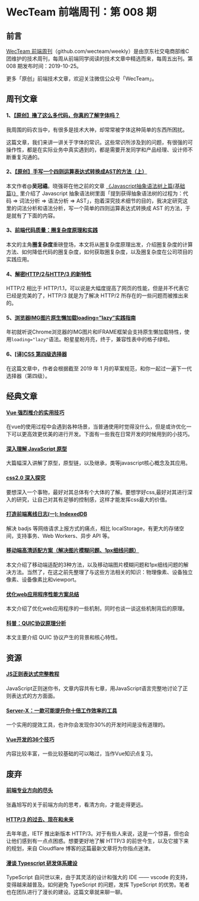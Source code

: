 
# WecTeam 前端周刊：第 008 期

## 前言

[WecTeam 前端周刊](https://github.com/wecteam/weekly)（github.com/wecteam/weekly）是由京东社交电商部维C团维护的技术周刊，每周从前端同学阅读的技术文章中精选而来，每周五出刊。第 008 期发布时间：2019-10-25。

更多「原创」前端技术文章，欢迎关注微信公众号「WecTeam」。

## 周刊文章

#### 1、[【原创】撸了这么多代码，你真的了解字体吗？](https://mp.weixin.qq.com/s/NHKSKMNEIjSY5Eo27-CI0Q)

我周围的码农当中，有很多是技术大神，却常常被字体这种简单的东西所困扰。

这篇文章，我们来讲一讲关于字体的常识。这些常识所涉及到的问题，有很强的可操作性，都是在实际业务中真实遇到的，都是需要开发同学和产品经理、设计师不断重复沟通的。

#### 2、[【原创】手写一个四则运算表达式转换成AST的方法（上）](https://mp.weixin.qq.com/s/HMggcevKJ9afZFqHgm0e5A)

本文作者@**吴冠禧**。晓强哥在他之前的文章 [《Javascript抽象语法树上篇(基础篇)》](https://mp.weixin.qq.com/s/Ri7DJVJa2ELFfxIRifs3tQ) 里介绍了 Javascript 抽象语法树里面「提到获得抽象语法树的过程为：代码 => 词法分析 => 语法分析 => AST」，抱着深究技术细节的目的，我决定研究这里的词法分析和语法分析，写一个简单的四则运算表达式转换成 AST 的方法，于是就有了下面的内容。


#### 3、[前端代码质量：圈复杂度原理和实践](https://juejin.im/post/5da34216e51d4578502c24c5)

本文的主角**圈复杂度**重磅登场，本文将从圈复杂度原理出发，介绍圈复杂度的计算方法、如何降低代码的圈复杂度，如何获取圈复杂度，以及圈复杂度在公司项目的实践应用。

#### 4、[解密HTTP/2与HTTP/3 的新特性](https://segmentfault.com/a/1190000020714686)

HTTP/2 相比于 HTTP/1.1，可以说是大幅度提高了网页的性能，但是并不代表它已经是完美的了，HTTP/3 就是为了解决 HTTP/2 所存在的一些问题而被推出来的。


#### 5、[浏览器IMG图片原生懒加载loading=”lazy”实践指南](https://www.zhangxinxu.com/wordpress/2019/09/native-img-loading-lazy/)

年初就听说Chrome浏览器的IMG图片和IFRAME框架会支持原生懒加载特性，使用`loading="lazy"`语法。盼星星盼月亮，终于，兼容性表中的格子绿啦。

#### 6、[[译]CSS 第四级选择器](https://zhuanlan.zhihu.com/p/84766862)

在这篇文章中，作者会根据截至 2019 年 1 月的草案规范，和你一起过一遍下一代选择器（第四级）。

## 经典文章

#### [Vue 强烈推介的实用技巧](https://mp.weixin.qq.com/s/Eg44DKJ4UFVz5f7LekECeQ)

在vue的使用过程中会遇到各种场景，当普通使用时觉得没什么，但是或许优化一下可以更高效更优美的进行开发。下面有一些我在日常开发的时候用到的小技巧。


#### [深入理解 JavaScript 原型](https://mp.weixin.qq.com/s/1UDILezroK5wrcK-Z5bHOg)

大篇幅深入讲解了原型，原型链，以及继承，类等javascript核心概念及其应用。


#### [css2.0 深入探究](http://build800.com/2018/03/17/css2-01/)

要想深入一个事物，最好对其总体有个大体的了解。要想学好css,最好对其进行深入的研究，让自己对其有足够的控制感，这样才能发挥css最大的价值。


#### [打造前端离线日志(一): IndexedDB](https://juejin.im/post/5c91b3c86fb9a070cf6bcab2)

解决 badjs 等网络请求上报方式的痛点，相比 localStorage，有更大的存储空间，支持事务、Web Workers、异步 API 等。


#### [移动端高清适配方案（解决图片模糊问题、1px细线问题）](https://www.cnblogs.com/superlizhao/p/8729190.html)

本文介绍了移动端适配的3种方法，以及移动端图片模糊问题和1px细线问题的解决方法。当然了，在这之前先整理了与这些方法相关的知识：物理像素、设备独立像素、设备像素比和viewport。

#### [优化web应用程序性能方案总结](https://segmentfault.com/a/1190000020672868)

本文介绍了优化web应用程序的一些机制，同时也谈一谈这些机制背后的原理。

#### [科普：QUIC协议原理分析](https://zhuanlan.zhihu.com/p/32553477)

本文主要介绍 QUIC 协议产生的背景和核心特性。

## 资源

#### [JS正则表达式完整教程](https://juejin.im/post/5965943ff265da6c30653879)

JavaScript正则迷你书，文章内容共有七章，用JavaScript语言完整地讨论了正则表达式的方方面面。

#### [Server-X：一款可能提升你十倍工作效率的工具](https://juejin.im/post/5dad208ef265da5b7d692340)

一个实用的提效工具，也许你会发现你30%的开发时间是没有道理的。

#### [Vue开发的36个技巧](https://juejin.im/entry/5d9d38916fb9a04df26c2023)

内容比较丰富，一些比较基础的可以略过，当作Vue知识点复习。

## 废弃

#### [前端专业方向的尽头](https://www.zhangxinxu.com/life/2019/03/fe-end/)

张鑫旭写的关于前端方向的思考，看清方向，才能走得更远。

#### [HTTP/3 的过去、现在和未来](https://www.infoq.cn/article/x80uOvcRyxVYw3KVusUm)

去年年底，IETF 推出新版本 HTTP/3。对于有些人来说，这是一个惊喜，但也会让他们感到有一点点困惑。想要更好地了解 HTTP/3 的前世今生，以及它接下来的规划，来自 Cloudflare 博客的这篇最新文章将为你指点迷津。

#### [漫谈 Typescript 研发体系建设](https://zhuanlan.zhihu.com/p/86276764)

TypeScript 自问世以来，由于其灵活的设计和强大的 IDE —— vscode 的支持，变得越来越普及。如何避免 TypeScript 的问题，发挥 TypeScript 的优势。笔者也在团队进行了漫长的建设。这篇文章就来聊一聊。




